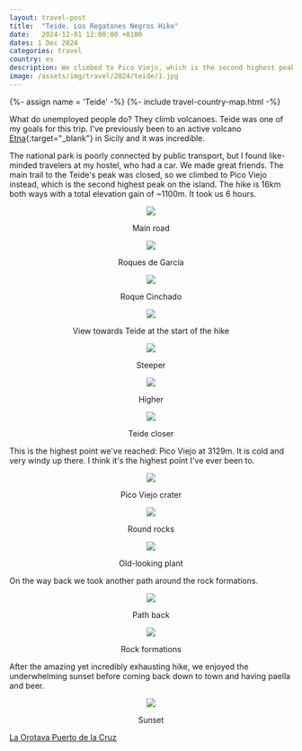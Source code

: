 ```yaml
---
layout: travel-post
title:  "Teide. Los Regatones Negros Hike"
date:   2024-12-01 12:00:00 +0100
dates: 1 Dec 2024
categories: travel
country: es
description: We climbed to Pico Viejo, which is the second highest peak on the island. The hike is 16km both ways with a total elevation gain of ~1100m. It took us 6 hours.
image: /assets/img/travel/2024/teide/1.jpg
---
```


{%- assign name = 'Teide' -%}
{%- include travel-country-map.html -%}

What do unemployed people do? They climb volcanoes. Teide was one of my goals for this trip. I've previously been to an active volcano [Etna](/travel/2023/etna){:target="_blank"} in Sicily and it was incredible. 

The national park is poorly connected by public transport, but I found like-minded travelers at my hostel, who had a car. We made great friends. The main trail to the Teide's peak was closed, so we climbed to Pico Viejo instead, which is the second highest peak on the island. The hike is 16km both ways with a total elevation gain of ~1100m. It took us 6 hours.

<center>
    <img src="/assets/img/travel/2024/teide/1.jpg" />
    <p class="image-label">Main road</p>
</center>

<center>
    <img src="/assets/img/travel/2024/teide/2.jpg" />
    <p class="image-label">Roques de García</p>
</center>

<center>
    <img src="/assets/img/travel/2024/teide/3.jpg" />
    <p class="image-label">Roque Cinchado</p>
</center>

<center>
    <img src="/assets/img/travel/2024/teide/4.jpg" />
    <p class="image-label">View towards Teide at the start of the hike</p>
</center>

<center>
    <img src="/assets/img/travel/2024/teide/13.jpg" />
    <p class="image-label">Steeper</p>
</center>

<center>
    <img src="/assets/img/travel/2024/teide/5.jpg" />
    <p class="image-label">Higher</p>
</center>

<center>
    <img src="/assets/img/travel/2024/teide/6.jpg" />
    <p class="image-label">Teide closer</p>
</center>

This is the highest point we've reached: Pico Viejo at 3129m. It is cold and very windy up there. I think it's the highest point I've ever been to.
<center>
    <img src="/assets/img/travel/2024/teide/7.jpg" />
    <p class="image-label">Pico Viejo crater</p>
</center>

<center>
    <img src="/assets/img/travel/2024/teide/8.jpg" />
    <p class="image-label">Round rocks</p>
</center>

<center>
    <img src="/assets/img/travel/2024/teide/9.jpg" />
    <p class="image-label">Old-looking plant</p>
</center>

On the way back we took another path around the rock formations.
<center>
    <img src="/assets/img/travel/2024/teide/10.jpg" />
    <p class="image-label">Path back</p>
</center>

<center>
    <img src="/assets/img/travel/2024/teide/11.jpg" />
    <p class="image-label">Rock formations</p>
</center>

After the amazing yet incredibly exhausting hike, we enjoyed the underwhelming sunset before coming back down to town and having paella and beer.
<center>
    <img src="/assets/img/travel/2024/teide/12.jpg" />
    <p class="image-label">Sunset</p>
</center>

<a class="prev" href="/travel/2024/orotava">
    La Orotava
</a>

<a class="next" href="/travel/2024/puerto-cruz">
    Puerto de la Cruz
</a>

